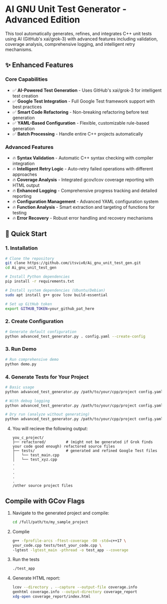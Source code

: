 # AI GNU Unit Test Generator - Advanced Edition

This tool automatically generates, refines, and integrates C++ unit tests using AI (GitHub's xai/grok-3) with advanced features including validation, coverage analysis, comprehensive logging, and intelligent retry mechanisms.

## ✨ Enhanced Features

### Core Capabilities

- ✅ **AI-Powered Test Generation** - Uses GitHub's xai/grok-3 for intelligent test creation
- ✅ **Google Test Integration** - Full Google Test framework support with best practices
- ✅ **Smart Code Refactoring** - Non-breaking refactoring before test generation
- ✅ **YAML-Based Configuration** - Flexible, customizable rule-based generation
- ✅ **Batch Processing** - Handle entire C++ projects automatically

### Advanced Features

- 🔥 **Syntax Validation** - Automatic C++ syntax checking with compiler integration
- 🔥 **Intelligent Retry Logic** - Auto-retry failed operations with different approaches
- 🔥 **Coverage Analysis** - Integrated gcov/lcov coverage reporting with HTML output
- 🔥 **Enhanced Logging** - Comprehensive progress tracking and detailed reporting
- 🔥 **Configuration Management** - Advanced YAML configuration system
- 🔥 **Function Analysis** - Smart extraction and targeting of functions for testing
- 🔥 **Error Recovery** - Robust error handling and recovery mechanisms

## 🚀 Quick Start

### 1. Installation

```bash
# Clone the repository
git clone https://github.com/itsviv0/Ai_gnu_unit_test_gen.git
cd Ai_gnu_unit_test_gen

# Install Python dependencies
pip install -r requirements.txt

# Install system dependencies (Ubuntu/Debian)
sudo apt install g++ gcov lcov build-essential

# Set up GitHub token
export GITHUB_TOKEN=your_github_pat_here
```

### 2. Create Configuration

```bash
# Generate default configuration
python advanced_test_generator.py . config.yaml --create-config
```

### 3. Run Demo

```bash
# Run comprehensive demo
python demo.py
```

### 4. Generate Tests for Your Project

```bash
# Basic usage
python advanced_test_generator.py /path/to/your/cpp/project config.yaml

# With debug logging
python advanced_test_generator.py /path/to/your/cpp/project config.yaml --log-level DEBUG

# Dry run (analyze without generating)
python advanced_test_generator.py /path/to/your/cpp/project config.yaml --dry-run
```

4. You will recieve the following output:
   ```
   you_c_project/
   ├── refactored/         # (might not be generated if Grok finds your code good enough) refactored source files
   ├── tests/              # generated and refined Google Test files
   │   └── test_main.cpp
   │   └── test_xyz.cpp
   .
   .
   .
   .
   .
   /other source project files
   ```

## Compile with GCov Flags

1. Navigate to the generated project and compile:

   ```bash
   cd /full/path/to/my_sample_project
   ```

2. Complie

   ```bash
   g++ -fprofile-arcs -ftest-coverage -O0 -std=c++17 \
   your_code.cpp tests/test_your_code.cpp \
   -lgtest -lgtest_main -pthread -o test_app --coverage
   ```

3. Run the tests

   ```bash
   ./test_app
   ```

4. Generate HTML report:

   ```bash
   lcov --directory . --capture --output-file coverage.info
   genhtml coverage.info --output-directory coverage_report
   xdg-open coverage_report/index.html
   ```
